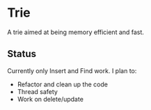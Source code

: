 # Trie

A trie aimed at being memory efficient and fast.

## Status

Currently only Insert and Find work. I plan to:

- Refactor and clean up the code
- Thread safety
- Work on delete/update

